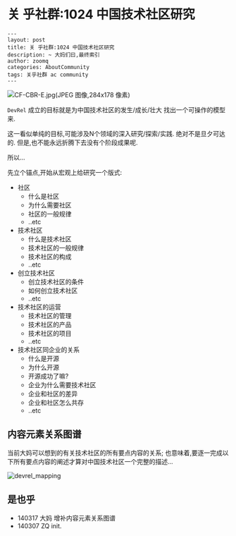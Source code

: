 # 关 乎社群:1024 中国技术社区研究

    ---
    layout: post
    title: 关 乎社群:1024 中国技术社区研究
    description: ~ 大妈们曰,最终索引
    author: zoomq
    categories: AboutCommunity
    tags: 关乎社群 ac community
    ---



![CF-CBR-E.jpg(JPEG 图像,284x178 像素)](http://www.emcoalition.ca/wp-content/uploads/2012/01/CF-CBR-E.jpg)


`DevRel` 成立的目标就是为中国技术社区的发生/成长/壮大 找出一个可操作的模型来.

这一看似单纯的目标,可能涉及N个领域的深入研究/探索/实践.
绝对不是旦夕可达的.
但是,也不能永远折腾下去没有个阶段成果呢.

所以...

<!--more-->

先立个锚点,开始从宏观上给研究一个版式:

- 社区
    - 什么是社区
    - 为什么需要社区
    - 社区的一般规律
    - ..etc
- 技术社区
    - 什么是技术社区
    - 技术社区的一般规律
    - 技术社区的构成
    - ..etc
- 创立技术社区
    - 创立技术社区的条件
    - 如何创立技术社区
    - ..etc
- 技术社区的运营
    - 技术社区的管理
    - 技术社区的产品
    - 技术社区的项目
    - ..etc
- 技术社区同企业的关系
    - 什么是开源
    - 为什么开源
    - 开源成功了嘛?
    - 企业为什么需要技术社区
    - 企业和社区的差异
    - 企业和社区怎么共存
    - ..etc


## 内容元素关系图谱
当前大妈可以想到的有关技术社区的所有要点内容的关系;
也意味着,要逐一完成以下所有要点内容的阐述才算对中国技术社区一个完整的描述...

![devrel_mapping](http://zoomq.qiniudn.com/ZQCollection/map/devrel_mapping.png)


## 是也乎

- 140317 大妈 增补内容元素关系图谱
- 140307 ZQ init.
